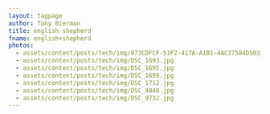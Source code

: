 ```yaml
---
layout: tagpage
author: Tony Bierman
title: english shepherd
fname: english+shepherd
photos:
  - assets/content/posts/tech/img/873CDFCF-51F2-417A-A1B1-4AC37584D503_20180621171728284.jpg
  - assets/content/posts/tech/img/DSC_1693.jpg
  - assets/content/posts/tech/img/DSC_1695.jpg
  - assets/content/posts/tech/img/DSC_1699.jpg
  - assets/content/posts/tech/img/DSC_1712.jpg
  - assets/content/posts/tech/img/DSC_4040.jpg
  - assets/content/posts/tech/img/DSC_9732.jpg
---
```

